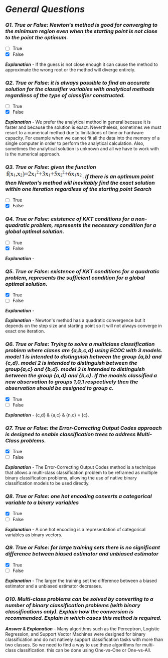 # ***General Questions***

### ***Q1. True or False: Newton's method is good for converging to the minimum region even when the starting point is not close to the point the optimum.***

- [ ] True
- [x] False

***Explanation*** - If the guess is not close enough it can cause the method to approximate the wrong root or the method will diverge entirely.

### ***Q2. True or False: it is always possible to find an accurate solution for the classifier variables with analytical methods regardless of the type of classifier constructed.***

- [ ] True
- [x] False

***Explanation*** - We prefer the analytical method in general because it is faster and because the solution is exact. Nevertheless, sometimes we must resort to a numerical method due to limitations of time or hardware capacity. For example when we cannot fit all the data into the memory of a single computer in order to perform the analytical calculation. Also, sometimes the analytical solution is unknown and all we have to work with is the numerical approach.

### ***Q3. True or False: given the function ![eq](1.png). If there is an optimum point then Newton's method will inevitably find the exact solution within one iteration regardless of the starting point Search***

- [ ] True
- [x] False

### ***Q4. True or False: existence of KKT conditions for a non-quadratic problem, represents the necessary condition for a global optimal solution.***

- [ ] True
- [x] False

***Explanation*** - 

### ***Q5. True or False: existence of KKT conditions for a quadratic problem, represents the sufficient condition for a global optimal solution.***

- [x] True
- [ ] False

***Explanation*** - 

***Explanation*** - Newton's method has a quadratic convergence but it depends on the step size and starting point so it will not always converge in exact one iteration.

### ***Q6. True or False: Trying to solve a multiclass classification problem where clases are {a,b,c,d} using ECOC with 3 models. model 1 is intended to distinguish between the group {a,b} and {c,d}. model 2 is intended to distinguish between the group{a,c} and {b,d}. model 3 is intended to distinguish between the group {a,d} and {b,c}. If the models classified a new observation to groups 1,0,1 respectively then the observation should be assigned to group c.***

- [x] True
- [ ] False

***Explanation*** - {c,d} & {a,c} & {n,c} = {c}.

### ***Q7. True or False: the Error-Correcting Output Codes approach is designed to enable classification trees to address Multi-Class problems.***

- [x] True
- [ ] False

***Explanation*** - The Error-Correcting Output Codes method is a technique that allows a multi-class classification problem to be reframed as multiple binary classification problems, allowing the use of native binary classification models to be used directly.

### ***Q8. True or False: one hot encoding converts a categorical variable to a binary variables***

- [x] True
- [ ] False

***Explanation*** - A one hot encoding is a representation of categorical variables as binary vectors.

### ***Q9. True or False: for large training sets there is no significant difference between biased estimator and unbiased estimator***

- [x] True
- [ ] False

***Explanation*** - The larger the training set the difference between a biased estimator and a unbiased estimator decreases.

### ***Q10. Multi-class problems can be solved by converting to a number of binary classification problems (with binary classifications only). Explain how the conversion is recommended. Explain in which cases this method is required.***

***Answer & Explanation*** - Many algorithms such as the Perceptron, Logistic Regression, and Support Vector Machines were designed for binary classification and do not natively support classification tasks with more than two classes. So we need to find a way to use these algorithms for multi-class classification. this can be done using One-vs-One or One-vs-All.